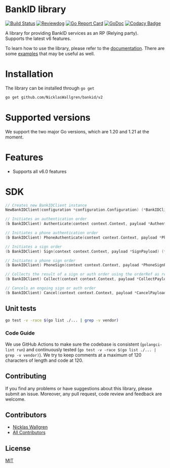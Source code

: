 # BankID library

[![Build Status](https://github.com/NicklasWallgren/bankid/workflows/Test/badge.svg)](https://github.com/NicklasWallgren/bankid/actions?query=workflow%3ATest)
[![Reviewdog](https://github.com/NicklasWallgren/bankid/workflows/reviewdog/badge.svg)](https://github.com/NicklasWallgren/bankid/actions?query=workflow%3Areviewdog)
[![Go Report Card](https://goreportcard.com/badge/github.com/NicklasWallgren/bankid)](https://goreportcard.com/report/github.com/NicklasWallgren/bankid)
[![GoDoc](https://godoc.org/github.com/NicklasWallgren/bankid?status.svg)](https://godoc.org/github.com/NicklasWallgren/bankid)
[![Codacy Badge](https://api.codacy.com/project/badge/Grade/cabd5fbbcde543ec959fb4a3581600ed)](https://app.codacy.com/gh/NicklasWallgren/bankid?utm_source=github.com&utm_medium=referral&utm_content=NicklasWallgren/bankid&utm_campaign=Badge_Grade)

A library for providing BankID services as an RP (Relying party).  
Supports the latest v6 features.

To learn how to use the library, please refer to the [documentation](https://godoc.org/github.com/NicklasWallgren/bankid/v2). There are some [examples](./examples) that may be useful as well.

# Installation
The library can be installed through `go get` 
```bash
go get github.com/NicklasWallgren/bankid/v2
```

# Supported versions
We support the two major Go versions, which are 1.20 and 1.21 at the moment.

# Features
- Supports all v6.0 features

# SDK
```go
// Creates new BankIDClient instance
NewBankIDClient(configuration *configuration.Configuration) (*BankIDClient)

// Initiates an authentication order 
(b BankIDClient) Authenticate(context context.Context, payload *AuthenticationPayload) (*AuthenticateResponse, error)

// Initiates a phone authentication order 
(b BankIDClient) PhoneAuthenticate(context context.Context, payload *PhoneAuthenticationPayload) (*PhoneAuthenticateResponse, error)

// Initiates a sign order
(b BankIDClient) Sign(context context.Context, payload *SignPayload) (*SignResponse, error)

// Initiates a phone sign order
(b BankIDClient) PhoneSign(context context.Context, payload *PhoneSignPayload) (*PhoneSignResponse, error)

// Collects the result of a sign or auth order using the orderRef as reference
(b BankIDClient) Collect(context context.Context, payload *CollectPayload) (*CollectResponse, error)

// Cancels an ongoing sign or auth order
(b BankIDClient) Cancel(context context.Context, payload *CancelPayload) (*CancelResponse, error)
```

## Unit tests
```bash
go test -v -race $(go list ./... | grep -v vendor)
```

### Code Guide

We use GitHub Actions to make sure the codebase is consistent (`golangci-lint run`) and continuously tested (`go test -v -race $(go list ./... | grep -v vendor)`). We try to keep comments at a maximum of 120 characters of length and code at 120.


## Contributing

If you find any problems or have suggestions about this library, please submit an issue. Moreover, any pull request, code review and feedback are welcome.

## Contributors
  - [Nicklas Wallgren](https://github.com/NicklasWallgren)
  - [All Contributors][link-contributors]

[link-contributors]: ../../contributors

## License

[MIT](./LICENSE)
